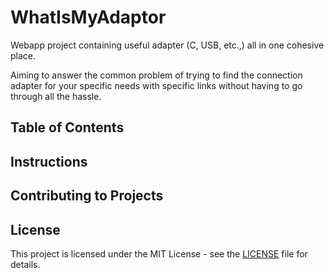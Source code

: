 # WhatIsMyAdaptor
Webapp project containing useful adapter (C, USB, etc.,) all in one cohesive place.

Aiming to answer the common problem of trying to find the connection adapter for your specific needs with specific links without having to go through all the hassle.

## Table of Contents


<!--
1. [Setup of RPi Image](#setup-of-rpi-image)
2. [Explanation of Project Contents and Structure](#explanation-of-project-contents-and-structure)
3. [Development Setup of Project](#development-setup-of-project)
4. [Running the Code for Local Development](#running-the-code-for-local-development)
5. [Putting the Website Online](#putting-the-website-online)
-->

## Instructions

<!-- 1. Setup of RPi Image -->
<!-- TODO: Add detailed instructions for setting up the RPi image -->

<!-- 2. Explanation of Project Contents and Structure -->
<!-- TODO: Provide an explanation of the project contents and structure -->

<!-- 3. Development Setup of Project -->
<!-- TODO: Describe the development setup of the project -->

<!-- 4. Running the Code for Local Development -->
<!-- TODO: Explain how to run the code for local development -->

<!-- 5. Putting the Website Online -->
<!-- TODO: Outline the steps for putting the website online -->

## Contributing to Projects

## License
This project is licensed under the MIT License - see the [LICENSE](LICENSE) file for details.


